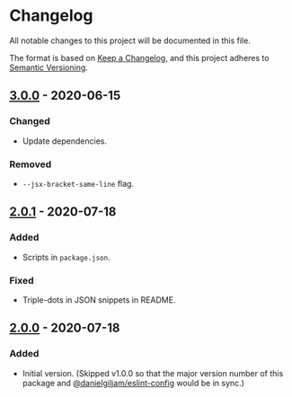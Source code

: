 # Changelog

All notable changes to this project will be documented in this file.

The format is based on [Keep a Changelog](https://keepachangelog.com/en/1.0.0/),
and this project adheres to [Semantic Versioning](https://semver.org/spec/v2.0.0.html).

## [3.0.0] - 2020-06-15

### Changed

- Update dependencies.

### Removed

- `--jsx-bracket-same-line` flag.

## [2.0.1] - 2020-07-18

### Added

- Scripts in `package.json`.

### Fixed

- Triple-dots in JSON snippets in README.

## [2.0.0] - 2020-07-18

### Added

- Initial version. (Skipped v1.0.0 so that the major version number of this package and [@danielgiljam/eslint-config](https://www.npmjs.com/package/@danielgiljam/eslint-config) would be in sync.)

[2.0.0]: https://github.com/DanielGiljam/prettierrc/releases/tag/v2.0.0
[2.0.1]: https://github.com/DanielGiljam/prettierrc/releases/tag/v2.0.1
[3.0.0]: https://github.com/DanielGiljam/prettierrc/releases/tag/v3.0.0
